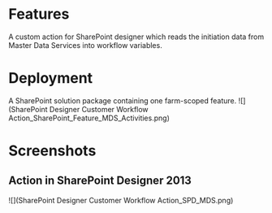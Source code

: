 # Features
A custom action for SharePoint designer which reads the initiation data from Master Data Services into workflow variables.

# Deployment
A SharePoint solution package containing one farm-scoped feature.
![](SharePoint Designer Customer Workflow Action_SharePoint_Feature_MDS_Activities.png)

# Screenshots
## Action in SharePoint Designer 2013
![](SharePoint Designer Customer Workflow Action_SPD_MDS.png)